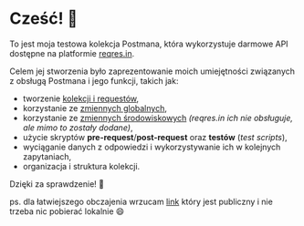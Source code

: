 # Cześć! 👋

To jest moja testowa kolekcja Postmana, która wykorzystuje darmowe API dostępne na platformie [reqres.in](https://reqres.in/).

Celem jej stworzenia było zaprezentowanie moich umiejętności związanych z obsługą Postmana i jego funkcji, takich jak:

- tworzenie [kolekcji i requestów](https://github.com/MKiedrzyn/postman-project/tree/main/Postman/collections),
- korzystanie ze [zmiennych globalnych](https://github.com/MKiedrzyn/postman-project/tree/main/Postman/globals),
- korzystanie ze [zmiennych środowiskowych](https://github.com/MKiedrzyn/postman-project/tree/main/Postman/environments) *(reqres.in ich nie obsługuje, ale mimo to zostały dodane)*,
- użycie skryptów **pre-request**/**post-request** oraz **testów** (*test scripts*),
- wyciąganie danych z odpowiedzi i wykorzystywanie ich w kolejnych zapytaniach,
- organizacja i struktura kolekcji.

Dzięki za sprawdzenie! 🙂

ps. dla łatwiejszego obczajenia wrzucam [link](https://www.postman.com/supply-engineer-6174792-2210625/workspace/micha-kiedrzyn-s-workspace/collection/47197026-210cb8d2-ccc4-4d92-851a-ab7851d5aa05?action=share&creator=47197026) który jest publiczny i nie trzeba nic pobierać lokalnie 😄
